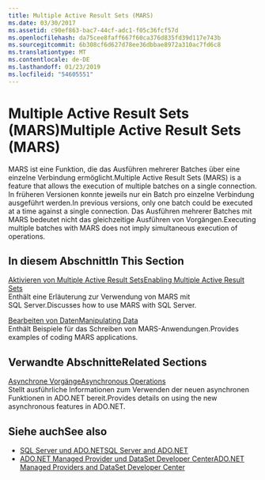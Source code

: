 ```yaml
---
title: Multiple Active Result Sets (MARS)
ms.date: 03/30/2017
ms.assetid: c90ef863-bac7-44cf-adc1-f05c36fcf57d
ms.openlocfilehash: da75cee8faff667f60ca376d835fd39d117e743b
ms.sourcegitcommit: 6b308cf6d627d78ee36dbbae8972a310ac7fd6c8
ms.translationtype: MT
ms.contentlocale: de-DE
ms.lasthandoff: 01/23/2019
ms.locfileid: "54605551"
---
```

# <a name="multiple-active-result-sets-mars"></a><span data-ttu-id="03c2a-102">Multiple Active Result Sets (MARS)</span><span class="sxs-lookup"><span data-stu-id="03c2a-102">Multiple Active Result Sets (MARS)</span></span>
<span data-ttu-id="03c2a-103">MARS ist eine Funktion, die das Ausführen mehrerer Batches über eine einzelne Verbindung ermöglicht.</span><span class="sxs-lookup"><span data-stu-id="03c2a-103">Multiple Active Result Sets (MARS) is a feature that allows the execution of multiple batches on a single connection.</span></span> <span data-ttu-id="03c2a-104">In früheren Versionen konnte jeweils nur ein Batch pro einzelne Verbindung ausgeführt werden.</span><span class="sxs-lookup"><span data-stu-id="03c2a-104">In previous versions, only one batch could be executed at a time against a single connection.</span></span> <span data-ttu-id="03c2a-105">Das Ausführen mehrerer Batches mit MARS bedeutet nicht das gleichzeitige Ausführen von Vorgängen.</span><span class="sxs-lookup"><span data-stu-id="03c2a-105">Executing multiple batches with MARS does not imply simultaneous execution of operations.</span></span>  
  
## <a name="in-this-section"></a><span data-ttu-id="03c2a-106">In diesem Abschnitt</span><span class="sxs-lookup"><span data-stu-id="03c2a-106">In This Section</span></span>  
 [<span data-ttu-id="03c2a-107">Aktivieren von Multiple Active Result Sets</span><span class="sxs-lookup"><span data-stu-id="03c2a-107">Enabling Multiple Active Result Sets</span></span>](../../../../../docs/framework/data/adonet/sql/enabling-multiple-active-result-sets.md)  
 <span data-ttu-id="03c2a-108">Enthält eine Erläuterung zur Verwendung von MARS mit SQL Server.</span><span class="sxs-lookup"><span data-stu-id="03c2a-108">Discusses how to use MARS with SQL Server.</span></span>  
  
 [<span data-ttu-id="03c2a-109">Bearbeiten von Daten</span><span class="sxs-lookup"><span data-stu-id="03c2a-109">Manipulating Data</span></span>](../../../../../docs/framework/data/adonet/sql/manipulating-data.md)  
 <span data-ttu-id="03c2a-110">Enthält Beispiele für das Schreiben von MARS-Anwendungen.</span><span class="sxs-lookup"><span data-stu-id="03c2a-110">Provides examples of coding MARS applications.</span></span>  
  
## <a name="related-sections"></a><span data-ttu-id="03c2a-111">Verwandte Abschnitte</span><span class="sxs-lookup"><span data-stu-id="03c2a-111">Related Sections</span></span>  
 [<span data-ttu-id="03c2a-112">Asynchrone Vorgänge</span><span class="sxs-lookup"><span data-stu-id="03c2a-112">Asynchronous Operations</span></span>](../../../../../docs/framework/data/adonet/sql/asynchronous-operations.md)  
 <span data-ttu-id="03c2a-113">Stellt ausführliche Informationen zum Verwenden der neuen asynchronen Funktionen in ADO.NET bereit.</span><span class="sxs-lookup"><span data-stu-id="03c2a-113">Provides details on using the new asynchronous features in ADO.NET.</span></span>  
  
## <a name="see-also"></a><span data-ttu-id="03c2a-114">Siehe auch</span><span class="sxs-lookup"><span data-stu-id="03c2a-114">See also</span></span>
- [<span data-ttu-id="03c2a-115">SQL Server und ADO.NET</span><span class="sxs-lookup"><span data-stu-id="03c2a-115">SQL Server and ADO.NET</span></span>](../../../../../docs/framework/data/adonet/sql/index.md)
- [<span data-ttu-id="03c2a-116">ADO.NET Managed Provider und DataSet Developer Center</span><span class="sxs-lookup"><span data-stu-id="03c2a-116">ADO.NET Managed Providers and DataSet Developer Center</span></span>](https://go.microsoft.com/fwlink/?LinkId=217917)
